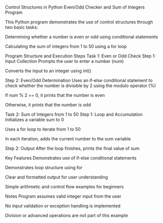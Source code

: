 Control Structures in Python
Even/Odd Checker and Sum of Integers Program

This Python program demonstrates the use of control structures through two basic tasks:

Determining whether a number is even or odd using conditional statements

Calculating the sum of integers from 1 to 50 using a for loop

Program Structure and Execution Steps
Task 1: Even or Odd Check
Step 1: Input Collection
Prompts the user to enter a number (num)

Converts the input to an integer using int()

Step 2: Even/Odd Determination
Uses an if-else conditional statement to check whether the number is divisible by 2 using the modulo operator (%)

If num % 2 == 0, it prints that the number is even

Otherwise, it prints that the number is odd

Task 2: Sum of Integers from 1 to 50
Step 1: Loop and Accumulation
Initializes a variable sum to 0

Uses a for loop to iterate from 1 to 50

In each iteration, adds the current number to the sum variable

Step 2: Output
After the loop finishes, prints the final value of sum

Key Features
Demonstrates use of if-else conditional statements

Demonstrates loop structure using for

Clear and formatted output for user understanding

Simple arithmetic and control flow examples for beginners

Notes
Program assumes valid integer input from the user

No input validation or exception handling is implemented

Division or advanced operations are not part of this example
